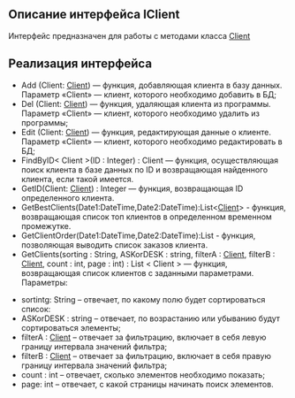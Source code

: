 ## Описание интерфейса IClient
Интерфейс предназначен для работы с методами класса [Client](https://github.com/mrsmyc/itsaboutsmyc/blob/master/Client.md)
## Реализация интерфейса
* Add (Client: [Client](https://github.com/mrsmyc/itsaboutsmyc/blob/master/Client.md)) — функция, добавляющая клиента в базу данных. Параметр «Client» — клиент, которого необходимо добавить в БД;
* Del (Client: [Client](https://github.com/mrsmyc/itsaboutsmyc/blob/master/Client.md)) — функция, удаляющая клиента из программы. Параметр «Client» — клиент, которого необходимо удалить из программы;
* Edit (Client: [Client](https://github.com/mrsmyc/itsaboutsmyc/blob/master/Client.md)) — функция, редактирующая данные о клиенте. Параметр «Client» — клиент, которого необходимо редактировать в БД;
* FindByID< Client >(ID : Integer) : Client — функция, осуществляющая поиск клиента в базе данных по ID и возвращающая найденного клиента, если такой имеется. 
* GetID(Client: [Client](https://github.com/mrsmyc/itsaboutsmyc/blob/master/Client.md)) : Integer — функция, возвращающая ID определенного клиента. 
* GetBestClients(Date1:DateTime,Date2:DateTime):List<[Client](https://github.com/mrsmyc/itsaboutsmyc/blob/master/Client.md)> - функция, возвращающая список топ клиентов в определенном временном промежутке.
* GetClientOrder(Date1:DateTime,Date2:DateTime):List<Order> - функция, позволяющая выводить список заказов клиента.
* GetClients(sorting : String, ASKorDESK : string, filterA : [Client](https://github.com/mrsmyc/itsaboutsmyc/blob/master/Client.md), filterB : [Client](https://github.com/mrsmyc/itsaboutsmyc/blob/master/Client.md), count : int, page : int) : List < Client > — функция, возвращающая список клиентов с заданными параметрами.
  Параметры: 
-	sortintg: String – отвечает, по какому полю будет сортироваться список:
-	ASKorDESK : string – отвечает, по возрастанию или убыванию будут сортироваться элементы;
-	filterA : [Client](https://github.com/mrsmyc/itsaboutsmyc/blob/master/Client.md) – отвечает за фильтрацию, включает в себя левую границу интервала значений фильтра;
-	filterB : [Client](https://github.com/mrsmyc/itsaboutsmyc/blob/master/Client.md) – отвечает за фильтрацию, включает в себя правую границу интервала значений фильтра; 
-	count : int – отвечает, сколько элементов необходимо показать;
-	page: int – отвечает, с какой страницы начинать поиск элементов.
